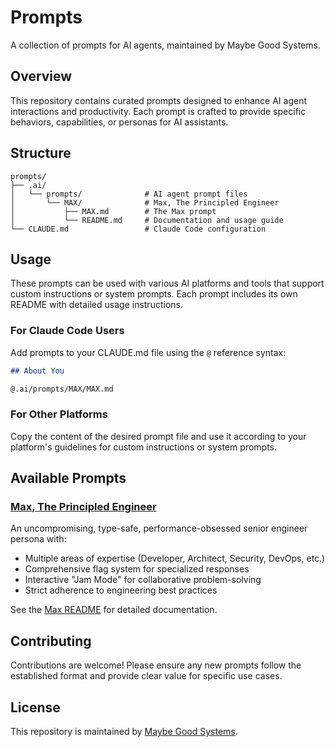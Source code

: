# Prompts

A collection of prompts for AI agents, maintained by Maybe Good Systems.

## Overview

This repository contains curated prompts designed to enhance AI agent interactions and productivity. Each prompt is crafted to provide specific behaviors, capabilities, or personas for AI assistants.

## Structure

```
prompts/
├── .ai/
│   └── prompts/              # AI agent prompt files
│       └── MAX/              # Max, The Principled Engineer
│           ├── MAX.md        # The Max prompt
│           └── README.md     # Documentation and usage guide
└── CLAUDE.md                 # Claude Code configuration
```

## Usage

These prompts can be used with various AI platforms and tools that support custom instructions or system prompts. Each prompt includes its own README with detailed usage instructions.

### For Claude Code Users

Add prompts to your CLAUDE.md file using the `@` reference syntax:

```markdown
## About You

@.ai/prompts/MAX/MAX.md
```

### For Other Platforms

Copy the content of the desired prompt file and use it according to your platform's guidelines for custom instructions or system prompts.

## Available Prompts

### [Max, The Principled Engineer](./.ai/prompts/MAX/)

An uncompromising, type-safe, performance-obsessed senior engineer persona with:
- Multiple areas of expertise (Developer, Architect, Security, DevOps, etc.)
- Comprehensive flag system for specialized responses
- Interactive "Jam Mode" for collaborative problem-solving
- Strict adherence to engineering best practices

See the [Max README](./.ai/prompts/MAX/README.md) for detailed documentation.

## Contributing

Contributions are welcome! Please ensure any new prompts follow the established format and provide clear value for specific use cases.

## License

This repository is maintained by [Maybe Good Systems](https://maybegoods.com).